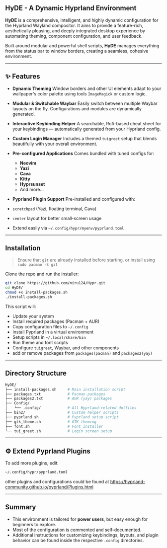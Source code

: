 ## HyDE - A Dynamic Hyprland Environment

**HyDE** is a comprehensive, intelligent, and highly dynamic configuration for the Hyprland Wayland compositor. It aims to provide a feature-rich, aesthetically pleasing, and deeply integrated desktop experience by automating theming, component configuration, and user feedback.

Built around modular and powerful shell scripts, **HyDE** manages everything from the status bar to window borders, creating a seamless, cohesive environment.

---

## ✨ Features

- **Dynamic Theming**
  Window borders and other UI elements adapt to your wallpaper's color palette using tools `ImageMagick` or custom logic.

- **Modular & Switchable Waybar**
  Easily switch between multiple Waybar layouts on the fly. Configurations and modules are dynamically generated.

- **Interactive Keybinding Helper**
  A searchable, Rofi-based cheat sheet for your keybindings — automatically generated from your Hyprland config.

- **Custom Login Manager**
  Includes a themed `tuigreet` setup that blends beautifully with your overall environment.

- **Pre-configured Applications**
  Comes bundled with tuned configs for:

  - **Neovim**
  - **Yazi**
  - **Cava**
  - **Kitty**
  - **Hyprsunset**
  - And more...

- **Pyprland Plugin Support**
  Pre-installed and configured with:

- `scratchpad` (Yazi, floating terminal, Cava)
- `center` layout for better small-screen usage
- Extend easily via `~/.config/hypr/myenv/pyprland.toml`

---

## Installation

> Ensure that `git` are already installed before starting.
> or install using `sudo pacman -S git`

Clone the repo and run the installer:

```bash
git clone https://github.com/niru124/Hypr.git
cd HyDE/
chmod +x install-packages.sh
./install-packages.sh
```

This script will:

- Update your system
- Install required packages (Pacman + AUR)
- Copy configuration files to `~/.config`
- Install Pyprland in a virtual environment
- Setup scripts in `~/.local/share/bin`
- Run theme and font scripts
- Configure `tuigreet`, Waybar, and other components
- add or remove packages from `packages(pacman)` and `packages2(yay)`

---

## Directory Structure

```bash
HyDE/
├── install-packages.sh     # Main installation script
├── packages.txt            # Pacman packages
├── packages2.txt           # AUR (yay) packages
├── Config/
│   └── .config/            # All Hyprland-related dotfiles
├── bin2/                   # Custom helper scripts
├── pyprland.sh             # Pyprland setup script
├── gtk_theme.sh            # GTK theming
├── font.sh                 # Font installer
└── tui_greet.sh            # Login screen setup
```

---

## ⚙️ Extend Pyprland Plugins

To add more plugins, edit:

```bash
~/.config/hypr/pyprland.toml
```

other plugins and configurations could be found at https://hyprland-community.github.io/pyprland/Plugins.html

---

## Summary

- This environment is tailored for **power users**, but easy enough for beginners to explore.
- Most of the configuration is commented and self-documented.
- Additional instructions for customizing keybindings, layouts, and plugin behavior can be found inside the respective `.config` directories.
